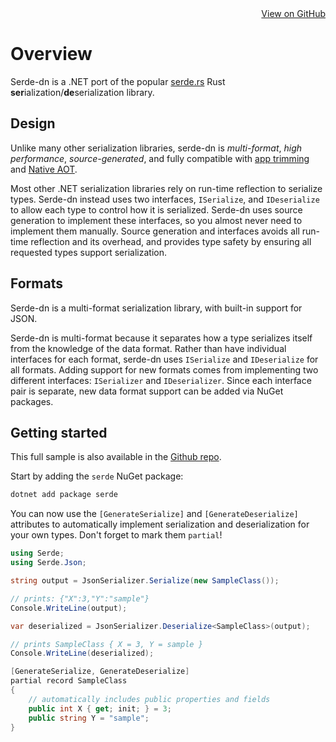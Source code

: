 <div style="text-align: right;">
  <a style="color: var(--icons);" href="https://github.com/agocke/serde-dn">View on GitHub</a>
</div>

# Overview

Serde-dn is a .NET port of the popular [serde.rs](https://serde.rs) Rust **ser**ialization/**de**serialization library.

## Design

Unlike many other serialization libraries, serde-dn is *multi-format*, *high performance*, *source-generated*, and fully compatible with [app trimming](https://docs.microsoft.com/en-us/dotnet/core/deploying/trimming/trim-self-contained) and [Native AOT](https://docs.microsoft.com/en-us/dotnet/core/deploying/native-aot).

Most other .NET serialization libraries rely on run-time reflection to serialize types. Serde-dn instead uses two interfaces, `ISerialize`, and `IDeserialize` to allow each type to control how it is serialized. Serde-dn uses source generation to implement these interfaces, so you almost never need to implement them manually. Source generation and interfaces avoids all run-time reflection and its overhead, and provides type safety by ensuring all requested types support serialization.

## Formats

Serde-dn is a multi-format serialization library, with built-in support for JSON.

Serde-dn is multi-format because it separates how a type serializes itself from the knowledge of the data format. Rather than have individual interfaces for each format, serde-dn uses `ISerialize` and `IDeserialize` for all formats. Adding support for new formats comes from implementing two different interfaces: `ISerializer` and `IDeserializer`. Since each interface pair is separate, new data format support can be added via NuGet packages.


## Getting started

This full sample is also available in the [Github repo](https://github.com/agocke/serde-dn/tree/main/samples/intro).

Start by adding the `serde` NuGet package:

```bash
dotnet add package serde
```

You can now use the `[GenerateSerialize]` and `[GenerateDeserialize]` attributes to automatically implement serialization and
deserialization for your own types. Don't forget to mark them `partial`!

```csharp
using Serde;
using Serde.Json;

string output = JsonSerializer.Serialize(new SampleClass());

// prints: {"X":3,"Y":"sample"}
Console.WriteLine(output);

var deserialized = JsonSerializer.Deserialize<SampleClass>(output);

// prints SampleClass { X = 3, Y = sample }
Console.WriteLine(deserialized);

[GenerateSerialize, GenerateDeserialize]
partial record SampleClass
{
    // automatically includes public properties and fields
    public int X { get; init; } = 3;
    public string Y = "sample";
}
```